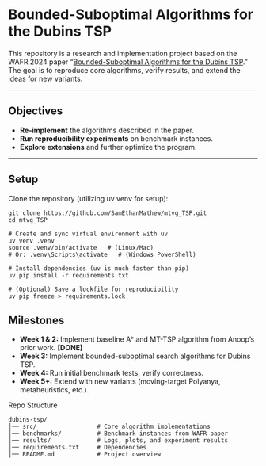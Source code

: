 # Bounded-Suboptimal Algorithms for the Dubins TSP

This repository is a research and implementation project based on the WAFR 2024 paper “[Bounded-Suboptimal Algorithms for the Dubins TSP](https://arxiv.org/abs/2409.09852).”  
The goal is to reproduce core algorithms, verify results, and extend the ideas for new variants.

---

## Objectives

- **Re-implement** the algorithms described in the paper.
- **Run reproducibility experiments** on benchmark instances.
- **Explore extensions** and further optimize the program.

---

## Setup

Clone the repository (utilizing uv venv for setup):

```
git clone https://github.com/SamEthanMathew/mtvg_TSP.git
cd mtvg_TSP

# Create and sync virtual environment with uv
uv venv .venv
source .venv/bin/activate   # (Linux/Mac)
# Or: .venv\Scripts\activate   # (Windows PowerShell)

# Install dependencies (uv is much faster than pip)
uv pip install -r requirements.txt

# (Optional) Save a lockfile for reproducibility
uv pip freeze > requirements.lock
```


## Milestones

- **Week 1 & 2:** Implement baseline A* and MT-TSP algorithm from Anoop’s prior work. **[DONE]**
- **Week 3:** Implement bounded-suboptimal search algorithms for Dubins TSP.
- **Week 4:** Run initial benchmark tests, verify correctness.
- **Week 5+:** Extend with new variants (moving-target Polyanya, metaheuristics, etc.).



Repo Structure

```
dubins-tsp/
│── src/                 # Core algorithm implementations
│── benchmarks/          # Benchmark instances from WAFR paper
│── results/             # Logs, plots, and experiment results
│── requirements.txt     # Dependencies
│── README.md            # Project overview

```
